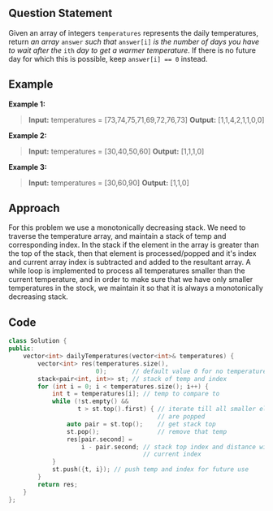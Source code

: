 ## Question Statement
Given an array of integers `temperatures` represents the daily temperatures, return _an array_ `answer` _such that_ `answer[i]` _is the number of days you have to wait after the_ `ith` _day to get a warmer temperature_. If there is no future day for which this is possible, keep `answer[i] == 0` instead.
## Example
**Example 1:**
>**Input:** temperatures = \[73,74,75,71,69,72,76,73]
>**Output:** \[1,1,4,2,1,1,0,0]

**Example 2:**
>**Input:** temperatures = \[30,40,50,60]
>**Output:** \[1,1,1,0]

**Example 3:**
>**Input:** temperatures = \[30,60,90]
>**Output:** \[1,1,0]

## Approach
For this problem we use a monotonically decreasing stack. We need to traverse the temperature array, and maintain a stack of temp and corresponding index. In the stack if the element in the array is greater than the top of the stack, then that element is processed/popped and it's index and current array index is subtracted and added to the resultant array. A while loop is implemented to process all temperatures smaller than the current temperature, and in order to make sure that we have only smaller temperatures in the stock, we maintain it so that it is always a monotonically decreasing stack. 
## Code
```cpp
class Solution {
public:
    vector<int> dailyTemperatures(vector<int>& temperatures) {
        vector<int> res(temperatures.size(),
                        0);       // default value 0 for no temperatures found
        stack<pair<int, int>> st; // stack of temp and index
        for (int i = 0; i < temperatures.size(); i++) {
            int t = temperatures[i]; // temp to compare to
            while (!st.empty() &&
                   t > st.top().first) { // iterate till all smaller elements
                                         // are popped
                auto pair = st.top();    // get stack top
                st.pop();                // remove that temp
                res[pair.second] =
                    i - pair.second; // stack top index and distance with
                                     // current index
            }
            st.push({t, i}); // push temp and index for future use
        }
        return res;
    }
};
```
